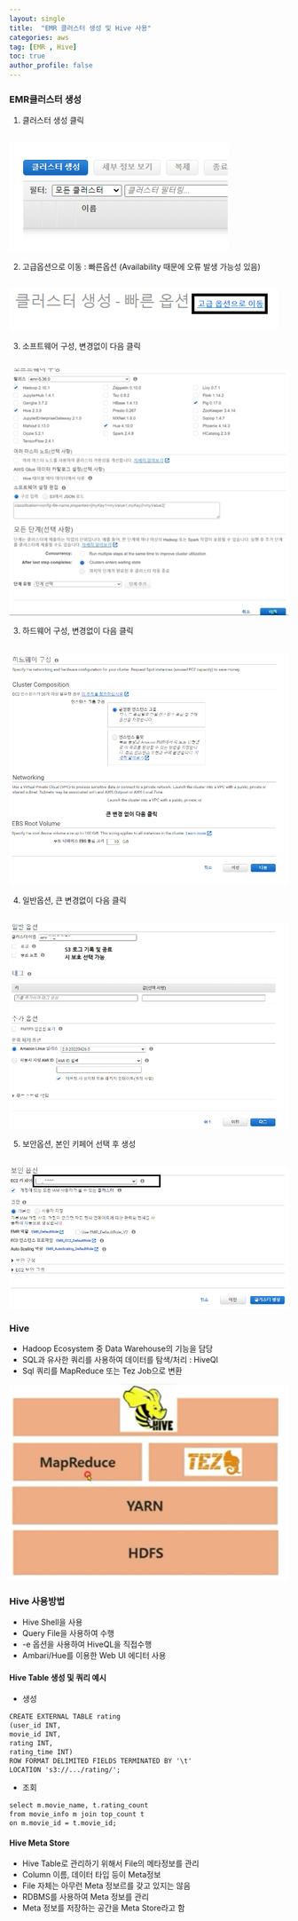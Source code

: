 ```yaml
---
layout: single
title:  "EMR 클러스터 생성 및 Hive 사용"
categories: aws
tag: [EMR , Hive]
toc: true
author_profile: false
---
```


### EMR클러스터 생성

1. 클러스터 생성 클릭<br><br>
<img src="../../images/2022-07-19-aws-ex8/pic-1.png"> 

2. 고급옵션으로 이동 : 빠른옵션 (Availability 때문에 오류 발생 가능성 있음)<br><br>
<img src="../../images/2022-07-19-aws-ex8/pic-1-1.png"> 

3. 소프트웨어 구성, 변경없이 다음 클릭<br><br>
<img src="../../images/2022-07-19-aws-ex8/pic-1-2.png"> 

3. 하드웨어 구성, 변경없이 다음 클릭<br><br>
<img src="../../images/2022-07-19-aws-ex8/pic-1-3.png">    

4. 일반옵션, 큰 변경없이 다음 클릭<br><br>
<img src="../../images/2022-07-19-aws-ex8/pic-1-4.png">    

5. 보안옵션, 본인 키페어 선택 후 생성<br><br>
<img src="../../images/2022-07-19-aws-ex8/pic-1-5.png">    


### Hive

* Hadoop Ecosystem 중 Data Warehouse의 기능을 담당
* SQL과 유사한 쿼리를 사용하여 데이터를 탐색/처리 : HiveQl
* Sql 쿼리를 MapReduce 또는 Tez Job으로 변환

<img src="../../images/2022-07-19-aws-ex8/pic-2.png"> 

### Hive 사용방법

* Hive Shell을 사용
* Query File을 사용하여 수행
* -e 옵션을 사용하여 HiveQL을 직접수행
* Ambari/Hue를 이용한 Web UI 에디터 사용

#### Hive Table 생성 및 쿼리 예시
* 생성
```
CREATE EXTERNAL TABLE rating
(user_id INT,
movie_id INT,
rating INT,
rating_time INT)
ROW FORMAT DELIMITED FIELDS TERMINATED BY '\t'
LOCATION 's3://.../rating/';
```
* 조회
```
select m.movie_name, t.rating_count
from movie_info m join top_count t
on m.movie_id = t.movie_id;
```

#### Hive Meta Store
* Hive Table로 관리하기 위해서 File의 메타정보를 관리
* Column 이름, 데이터 타입 등이 Meta정보
* File 자체는 아무런 Meta 정보르를 갖고 있지는 않음
* RDBMS를 사용하여 Meta 정보를 관리
* Meta 정보를 저장하는 공간을 Meta Store라고 함